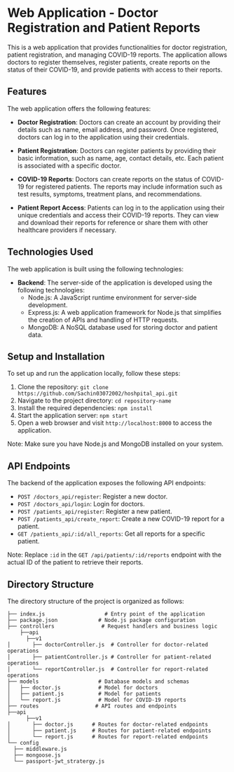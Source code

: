# Web Application - Doctor Registration and Patient Reports

This is a web application that provides functionalities for doctor registration, patient registration, and managing COVID-19 reports. The application allows doctors to register themselves, register patients, create reports on the status of their COVID-19, and provide patients with access to their reports.

## Features

The web application offers the following features:

- **Doctor Registration**: Doctors can create an account by providing their details such as name, email address, and password. Once registered, doctors can log in to the application using their credentials.

- **Patient Registration**: Doctors can register patients by providing their basic information, such as name, age, contact details, etc. Each patient is associated with a specific doctor.

- **COVID-19 Reports**: Doctors can create reports on the status of COVID-19 for registered patients. The reports may include information such as test results, symptoms, treatment plans, and recommendations.

- **Patient Report Access**: Patients can log in to the application using their unique credentials and access their COVID-19 reports. They can view and download their reports for reference or share them with other healthcare providers if necessary.

## Technologies Used

The web application is built using the following technologies:

- **Backend**: The server-side of the application is developed using the following technologies:
  - Node.js: A JavaScript runtime environment for server-side development.
  - Express.js: A web application framework for Node.js that simplifies the creation of APIs and handling of HTTP requests.
  - MongoDB: A NoSQL database used for storing doctor and patient data.

## Setup and Installation

To set up and run the application locally, follow these steps:

1. Clone the repository: `git clone https://github.com/Sachin03072002/hoshpital_api.git`
2. Navigate to the project directory: `cd repository-name`
3. Install the required dependencies: `npm install`
4. Start the application server: `npm start`
5. Open a web browser and visit `http://localhost:8000` to access the application.

Note: Make sure you have Node.js and MongoDB installed on your system.

## API Endpoints

The backend of the application exposes the following API endpoints:

- `POST /doctors_api/register`: Register a new doctor.
- `POST /doctors_api/login`: Login for doctors.
- `POST /patients_api/register`: Register a new patient.
- `POST /patients_api/create_report`: Create a new COVID-19 report for a patient.
- `GET /patients_api/:id/all_reports`: Get all reports for a specific patient.

Note: Replace `:id` in the `GET /api/patients/:id/reports` endpoint with the actual ID of the patient to retrieve their reports.

## Directory Structure

The directory structure of the project is organized as follows:

```
├── index.js                   # Entry point of the application
├── package.json             # Node.js package configuration
├── controllers               # Request handlers and business logic
    ├──api
      ├──v1    
│       ├── doctorController.js  # Controller for doctor-related operations
│       ├── patientController.js # Controller for patient-related operations
│       └── reportController.js  # Controller for report-related operations
├── models                   # Database models and schemas
│   ├── doctor.js            # Model for doctors
│   ├── patient.js           # Model for patients
│   └── report.js            # Model for COVID-19 reports
├── routes                  # API routes and endpoints
├──api
      ├──v1                   
│       ├── doctor.js      # Routes for doctor-related endpoints
│       ├── patient.js     # Routes for patient-related endpoints
│       └── report.js      # Routes for report-related endpoints
└── config
  ├── middleware.js
  ├── mongoose.js
  └── passport-jwt_stratergy.js

